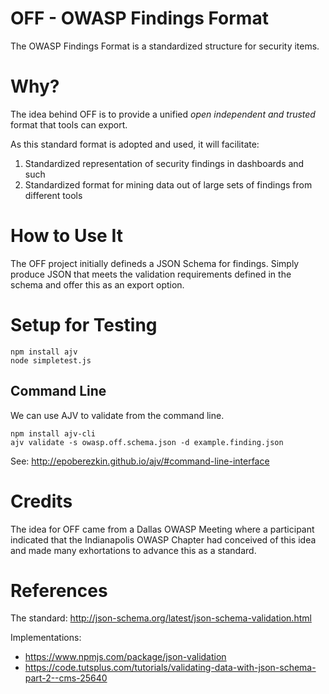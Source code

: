 # OFF - OWASP Findings Format

The OWASP Findings Format is a standardized structure for security items.

# Why?

The idea behind OFF is to provide a unified *open independent and trusted* format that tools can export.

As this standard format is adopted and used, it will facilitate: 
1. Standardized representation of security findings in dashboards and such
2. Standardized format for mining data out of large sets of findings from different tools

# How to Use It

The OFF project initially defineds a JSON Schema for findings.  Simply produce JSON that meets the validation requirements defined in the schema and offer this as an export option.

# Setup for Testing

```
npm install ajv
node simpletest.js
```

## Command Line

We can use AJV to validate from the command line.
```
npm install ajv-cli
ajv validate -s owasp.off.schema.json -d example.finding.json
```
See:  http://epoberezkin.github.io/ajv/#command-line-interface

# Credits

The idea for OFF came from a Dallas OWASP Meeting where a participant indicated that the Indianapolis OWASP
Chapter had conceived of this idea and made many exhortations to advance this as a standard.

# References

The standard:  http://json-schema.org/latest/json-schema-validation.html

Implementations: 
* https://www.npmjs.com/package/json-validation
* https://code.tutsplus.com/tutorials/validating-data-with-json-schema-part-2--cms-25640



